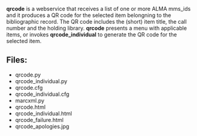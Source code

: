 **qrcode** is a webservice that receives a list of
one or more ALMA mms_ids and it produces a QR code 
for the selected item belongning to the bibliographic
record. The QR code includes the (short) item title,
the call number and the holding library.
**qrcode** presents a menu with applicable items, or
invokes **qrcode_individual** to generate the QR code
for the selected item.

## Files:
 - qrcode.py
 - qrcode_individual.py
 - qrcode.cfg
 - qrcode_individual.cfg
 - marcxml.py
 - qrcode.html
 - qrcode_individual.html
 - qrcode_failure.html
 - qrcode_apologies.jpg
 
